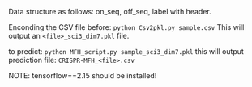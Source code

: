 Data structure as follows:
on_seq, off_seq, label with header.

Enconding the CSV file before:
`python Csv2pkl.py sample.csv`
This will output an `<file>_sci3_dim7.pkl` file.

to predict:
`python MFH_script.py sample_sci3_dim7.pkl`
this will output prediction file: `CRISPR-MFH_<file>.csv`

NOTE: tensorflow==2.15 should be installed!